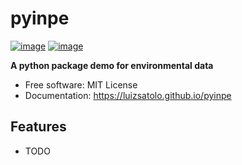 # pyinpe


[![image](https://img.shields.io/pypi/v/pyinpe.svg)](https://pypi.python.org/pypi/pyinpe)
[![image](https://img.shields.io/conda/vn/conda-forge/pyinpe.svg)](https://anaconda.org/conda-forge/pyinpe)


**A python package demo for environmental data**


-   Free software: MIT License
-   Documentation: https://luizsatolo.github.io/pyinpe
    

## Features

-   TODO
